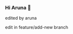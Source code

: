 ### Hi Aruna 👋

edited by aruna

edit in feature/add-new branch

<!--
**arunacsw/arunacsw** is a ✨ _special_ ✨ repository because its `README.md` (this file) appears on your GitHub profile.
 it was edited!

Here are some ideas to get you started:

- 🔭 I’m currently working on ...
- 🌱 I’m currently learning ...
- 👯 I’m looking to collaborate on ...
- 🤔 I’m looking for help with ...
- 💬 Ask me about ...
- 📫 How to reach me: ...
- 😄 Pronouns: ...
- ⚡ Fun fact: ...
-->
